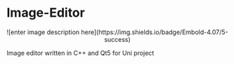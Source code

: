 # Image-Editor

<div align="center">
![enter image description here](https://img.shields.io/badge/Embold-4.07/5-success)
</div>

Image editor written in C++ and Qt5 for Uni project
